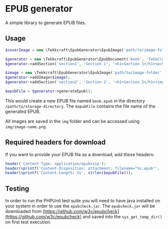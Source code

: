 # EPUB generator

A simple library to generate EPUB files.

## Usage

```php
$coverImage = new \Tekkcraft\EpubGenerator\EpubImage('path/to/image-folder', 'cover.png', 'image/png');

$generator = new \Tekkcraft\EpubGenerator\EpubDocument('book', 'TekkCraft', 'unique-book-name', '/path/to/storage-directory', $coverImage);
$generator->addSection('section1', 'Section 1', '<h1>Section 1</h1><p>Some</p><p>content</p>');

$image = new \Tekkcraft\EpubGenerator\EpubImage('path/to/image-folder', 'image.png', 'image/png');
$generator->addImage($image);
$generator->addSection('section2', 'Section 2', '<h1>Section 2</h1><img src="img/image.png"/>');

$epubFile = $generator->generateEpub();
```

This would create a new EPUB file named ``book.epub`` in the directory ``/path/to/storage-directory``.
The ``$epubFile`` contains the file name of the generated EPUB.

All images are saved in the ``img`` folder and can be accessed using ``img/image-name.png``.

## Required headers for download

If you want to provide your EPUB file as a download, add these headers:

```php
header('Content-Type: application/epub+zip');
header(sprintf('Content-Disposition: attachment; filename="%s.epub"', 'my-ebook'));
header(sprintf('Content-Length: %s', strlen($epubFile)));
```

## Testing

In order to run the PHPUnit test suite you will need to have java installed on your system in order to use the ``epubcheck.jar``.
The ``epubcheck.jar`` will be downloaded from [https://github.com/w3c/epubcheck](https://github.com/w3c/epubcheck) and saved into the ``sys_get_temp_dir()`` on first test execution.
